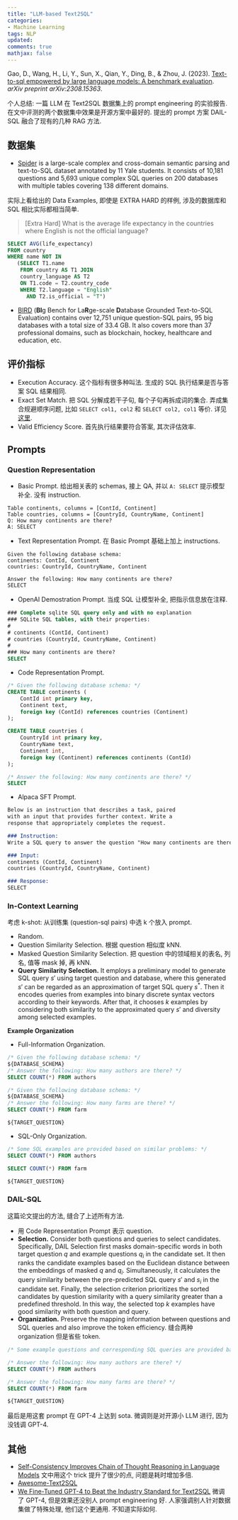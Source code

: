 ```yaml
---
title: "LLM-based Text2SQL"
categories: 
- Machine Learning
tags: NLP
updated: 
comments: true
mathjax: false
---
```


Gao, D., Wang, H., Li, Y., Sun, X., Qian, Y., Ding, B., & Zhou, J. (2023). [Text-to-sql empowered by large language models: A benchmark evaluation](https://arxiv.org/pdf/2308.15363.pdf). *arXiv preprint arXiv:2308.15363*.

个人总结: 一篇 LLM 在 Text2SQL 数据集上的 prompt engineering 的实验报告. 在文中评测的两个数据集中效果是开源方案中最好的. 提出的 prompt 方案 DAIL-SQL 融合了现有的几种 RAG 方法.

<!-- more -->

## 数据集

- [Spider](https://yale-lily.github.io/spider) is a large-scale complex and cross-domain semantic parsing and text-to-SQL dataset annotated by 11 Yale students. It consists of 10,181 questions and 5,693 unique complex SQL queries on 200 databases with multiple tables covering 138 different domains.

实际上看给出的 Data Examples, 即使是 EXTRA HARD 的样例, 涉及的数据库和 SQL 相比实际都相当简单.

> [Extra Hard] What is the average life expectancy in the countries where English is not the official language?

```sql
SELECT AVG(life_expectancy)
FROM country
WHERE name NOT IN 
   (SELECT T1.name
    FROM country AS T1 JOIN
    country_language AS T2
    ON T1.code = T2.country_code
    WHERE T2.language = "English"
      AND T2.is_official = "T")
```

- [BIRD](https://bird-bench.github.io/) (**BI**g Bench for La**R**ge-scale **D**atabase Grounded Text-to-SQL Evaluation) contains over 12,751 unique question-SQL pairs, 95 big databases with a total size of 33.4 GB. It also covers more than 37 professional domains, such as blockchain, hockey, healthcare and education, etc.

## 评价指标

- Execution Accuracy. 这个指标有很多种叫法. 生成的 SQL 执行结果是否与答案 SQL 结果相同.
- Exact Set Match. 把 SQL 分解成若干子句, 每个子句再拆成词的集合. 弄成集合规避顺序问题, 比如 `SELECT col1, col2` 和 `SELECT col2, col1` 等价. 详见 [这里](https://github.com/taoyds/spider/tree/master/evaluation_examples).
- Valid Efficiency Score. 首先执行结果要符合答案, 其次评估效率.

## Prompts

###  Question Representation

- Basic Prompt. 给出相关表的 schemas, 接上 QA, 并以 `A: SELECT` 提示模型补全. 没有 instruction.

```
Table continents, columns = [ContId, Continent]
Table countries, columns = [CountryId, CountryName, Continent]
Q: How many continents are there?
A: SELECT
```

- Text Representation Prompt. 在 Basic Prompt 基础上加上 instructions.

```
Given the following database schema:
continents: ContId, Continent
countries: CountryId, CountryName, Continent

Answer the following: How many continents are there?
SELECT
```

- OpenAI Demostration Prompt. 当成 SQL 让模型补全, 把指示信息放在注释.

```sql
### Complete sqlite SQL query only and with no explanation
### SQLite SQL tables, with their properties:
#
# continents (ContId, Continent)
# countries (CountryId, CountryName, Continent)
#
### How many continents are there?
SELECT
```

- Code Representation Prompt. 

```sql
/* Given the following database schema: */
CREATE TABLE continents (
    ContId int primary key,
    Continent text,
    foreign key (ContId) references countries (Continent)
);

CREATE TABLE countries (
    CountryId int primary key,
    CountryName text,
    Continent int,
    foreign key (Continent) references continents (ContId)
);

/* Answer the following: How many continents are there? */
SELECT
```

- Alpaca SFT Prompt.

```markdown
Below is an instruction that describes a task, paired
with an input that provides further context. Write a
response that appropriately completes the request.

### Instruction:
Write a SQL query to answer the question "How many continents are there?"

### Input:
continents (ContId, Continent)
countries (CountryId, CountryName, Continent)

### Response:
SELECT
```

### In-Context Learning

考虑 k-shot: 从训练集 (question-sql pairs) 中选 k 个放入 prompt.

- Random.
- Question Similarity Selection. 根据 question 相似度 kNN.
- Masked Question Similarity Selection. 把 question 中的领域相关的表名, 列名, 值等 mask 掉, 再 kNN.
- **Query Similarity Selection.** It employs a preliminary model to generate SQL query $s'$ using target question and database, where this generated $s'$ can be regarded as an approximation of target SQL query $s^\ast$. Then it encodes queries from examples into binary discrete syntax vectors according to their keywords. After that, it chooses $k$ examples by considering both similarity to the approximated query $s'$ and diversity among selected examples.

**Example Organization**

- Full-Information Organization.

```sql
/* Given the following database schema: */
${DATABASE_SCHEMA}
/* Answer the following: How many authors are there? */
SELECT COUNT(*) FROM authors

/* Given the following database schema: */
${DATABASE_SCHEMA}
/* Answer the following: How many farms are there? */
SELECT COUNT(*) FROM farm

${TARGET_QUESTION}
```

- SQL-Only Organization.

```sql
/* Some SQL examples are provided based on similar problems: */
SELECT COUNT(*) FROM authors

SELECT COUNT(*) FROM farm

${TARGET_QUESTION}
```

### DAIL-SQL

这篇论文提出的方法, 缝合了上述所有方法.

- 用 Code Representation Prompt 表示 question.
- **Selection.** Consider both questions and queries to select candidates. Specifically, DAIL Selection first masks domain-specific words in both target question $q$ and example questions $q_i$ in the candidate set. It then ranks the candidate examples based on the Euclidean distance between the embeddings of masked $q$ and $q_i$. Simultaneously, it calculates the query similarity between the pre-predicted SQL query $s'$ and $s_i$ in the candidate set. Finally, the selection criterion prioritizes the sorted candidates by question similarity with a query similarity greater than a predefined threshold. In this way, the selected top $k$ examples have good similarity with both question and query.
- **Organization.** Preserve the mapping information between questions and
SQL queries and also improve the token efficiency. 缝合两种 organization 但是省些 token.

```sql
/* Some example questions and corresponding SQL queries are provided based on similar problems: */

/* Answer the following: How many authors are there? */
SELECT COUNT(*) FROM authors

/* Answer the following: How many farms are there? */
SELECT COUNT(*) FROM farm

${TARGET_QUESTION}
```

最后是用这套 prompt 在 GPT-4 上达到 sota. 微调则是对开源小 LLM 进行, 因为没钱调 GPT-4.

## 其他

- [Self-Consistency Improves Chain of Thought Reasoning in Language Models](https://arxiv.org/abs/2203.11171) 文中用这个 trick 提升了很少的点, 问题是耗时增加多倍.
- [Awesome-Text2SQL](https://github.com/eosphoros-ai/Awesome-Text2SQL)
- [We Fine-Tuned GPT-4 to Beat the Industry Standard for Text2SQL](https://scale.com/blog/text2sql-fine-tuning) 微调了 GPT-4, 但是效果还没别人 prompt engineering 好. 人家强调别人针对数据集做了特殊处理, 他们这个更通用. 不知道实际如何.
